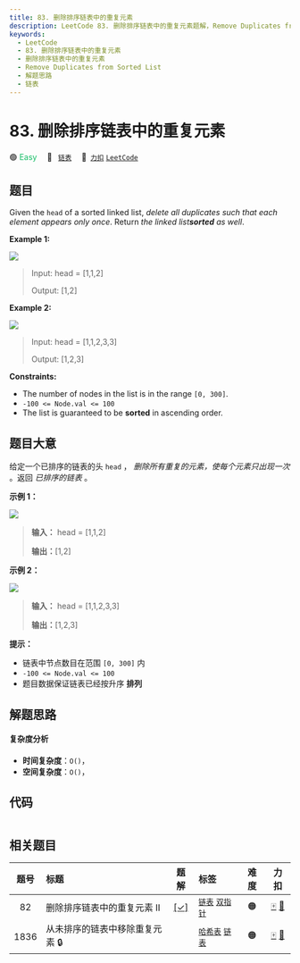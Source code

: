 ```yaml
---
title: 83. 删除排序链表中的重复元素
description: LeetCode 83. 删除排序链表中的重复元素题解，Remove Duplicates from Sorted List，包含解题思路、复杂度分析以及完整的 JavaScript 代码实现。
keywords:
  - LeetCode
  - 83. 删除排序链表中的重复元素
  - 删除排序链表中的重复元素
  - Remove Duplicates from Sorted List
  - 解题思路
  - 链表
---
```


# 83. 删除排序链表中的重复元素

🟢 <font color=#15bd66>Easy</font>&emsp; 🔖&ensp; [`链表`](/tag/linked-list.md)&emsp; 🔗&ensp;[`力扣`](https://leetcode.cn/problems/remove-duplicates-from-sorted-list) [`LeetCode`](https://leetcode.com/problems/remove-duplicates-from-sorted-list)

## 题目

Given the `head` of a sorted linked list, _delete all duplicates such that
each element appears only once_. Return _the linked list**sorted** as well_.



**Example 1:**

![](https://assets.leetcode.com/uploads/2021/01/04/list1.jpg)

> Input: head = [1,1,2]
> 
> Output: [1,2]

**Example 2:**

![](https://assets.leetcode.com/uploads/2021/01/04/list2.jpg)

> Input: head = [1,1,2,3,3]
> 
> Output: [1,2,3]

**Constraints:**

  * The number of nodes in the list is in the range `[0, 300]`.
  * `-100 <= Node.val <= 100`
  * The list is guaranteed to be **sorted** in ascending order.


## 题目大意

给定一个已排序的链表的头 `head` ， _删除所有重复的元素，使每个元素只出现一次_  。返回 _已排序的链表_  。



**示例 1：**

![](https://assets.leetcode.com/uploads/2021/01/04/list1.jpg)

> 
> 
> 
> 
> 
> **输入：** head = [1,1,2]
> 
> **输出：**[1,2]
> 
> 

**示例 2：**

![](https://assets.leetcode.com/uploads/2021/01/04/list2.jpg)

> 
> 
> 
> 
> 
> **输入：** head = [1,1,2,3,3]
> 
> **输出：**[1,2,3]
> 
> 



**提示：**

  * 链表中节点数目在范围 `[0, 300]` 内
  * `-100 <= Node.val <= 100`
  * 题目数据保证链表已经按升序 **排列**


## 解题思路

#### 复杂度分析

- **时间复杂度**：`O()`，
- **空间复杂度**：`O()`，

## 代码

```javascript

```

## 相关题目

<!-- prettier-ignore -->
| 题号 | 标题 | 题解 | 标签 | 难度 | 力扣 |
| :------: | :------ | :------: | :------ | :------: | :------: |
| 82 | 删除排序链表中的重复元素 II | [[✓]](/problem/0082.md) |  [`链表`](/tag/linked-list.md) [`双指针`](/tag/two-pointers.md) | 🟠 | [🀄️](https://leetcode.cn/problems/remove-duplicates-from-sorted-list-ii) [🔗](https://leetcode.com/problems/remove-duplicates-from-sorted-list-ii) |
| 1836 | 从未排序的链表中移除重复元素 🔒 |  |  [`哈希表`](/tag/hash-table.md) [`链表`](/tag/linked-list.md) | 🟠 | [🀄️](https://leetcode.cn/problems/remove-duplicates-from-an-unsorted-linked-list) [🔗](https://leetcode.com/problems/remove-duplicates-from-an-unsorted-linked-list) |